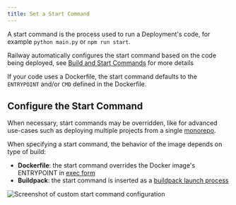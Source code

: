 ```yaml
---
title: Set a Start Command
---
```


A start command is the process used to run a Deployment's code, for example `python main.py` or `npm run start`.

Railway automatically configures the start command based on the code being
deployed, see [Build and Start Commands](/reference/build-and-start-commands) for more details

If your code uses a Dockerfile, the start command defaults to the `ENTRYPOINT` and/or `CMD` defined in the Dockerfile.

## Configure the Start Command

When necessary, start commands may be overridden, like for advanced use-cases such as deploying multiple projects from a single [monorepo](/how-to/deploy-a-monorepo).

When specifying a start command, the behavior of the image depends on type of build:
- **Dockerfile**: the start command overrides the Docker image's ENTRYPOINT in [exec form](https://docs.docker.com/engine/reference/builder/#exec-form-entrypoint-example)
- **Buildpack**: the start command is inserted as a [buildpack launch process](https://buildpacks.io/docs/app-developer-guide/run-an-app/#user-provided-shell-process)

<Image
src="https://res.cloudinary.com/railway/image/upload/v1637798815/docs/custom-start-command_a8vcxs.png"
alt="Screenshot of custom start command configuration"
layout="intrinsic"
width={1302} height={408} quality={80} />